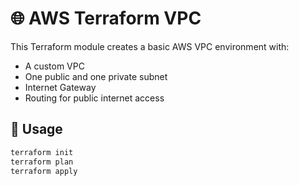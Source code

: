 # 🌐 AWS Terraform VPC

This Terraform module creates a basic AWS VPC environment with:

- A custom VPC
- One public and one private subnet
- Internet Gateway
- Routing for public internet access

## 🚀 Usage

```bash
terraform init
terraform plan
terraform apply

